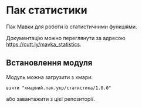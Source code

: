 # Пак статистики
Пак Мавки для роботи із статистичними функціями.

Документацію можно переглянути за адресою https://cutt.ly/mavka_statistics.

## Встановлення модуля
Модуль можна загрузити з хмари:

`взяти "хмарний.пак.укр/статистика/1.0.0"`

або завантажити з цієї репозиторії.
